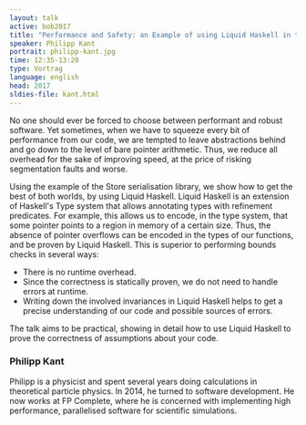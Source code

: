 ```yaml
---
layout: talk
active: bob2017
title: "Performance and Safety: an Example of using Liquid Haskell in the Real World"
speaker: Philipp Kant
portrait: philipp-kant.jpg
time: 12:35-13:20
type: Vortrag
language: english
head: 2017
sldies-file: kant.html
---
```


No one should ever be forced to choose between performant and robust
software.  Yet sometimes, when we have to squeeze every bit of
performance from our code, we are tempted to leave abstractions behind
and go down to the level of bare pointer arithmetic.  Thus, we reduce
all overhead for the sake of improving speed, at the price of risking
segmentation faults and worse.

Using the example of the Store serialisation library, we show how to
get the best of both worlds, by using Liquid Haskell.  Liquid Haskell
is an extension of Haskell's Type system that allows annotating types
with refinement predicates.  For example, this allows us to encode, in
the type system, that some pointer points to a region in memory of a
certain size.  Thus, the absence of pointer overflows can be encoded
in the types of our functions, and be proven by Liquid Haskell.  This
is superior to performing bounds checks in several ways:

- There is no runtime overhead.
- Since the correctness is statically proven, we do not need to handle errors at runtime.
- Writing down the involved invariances in Liquid Haskell helps to get
  a precise understanding of our code and possible sources of errors.

The talk aims to be practical, showing in detail how to use Liquid
Haskell to prove the correctness of assumptions about your code.

### Philipp Kant

Philipp is a physicist and spent several years doing calculations in
theoretical particle physics. In 2014, he turned to software
development. He now works at FP Complete, where he is concerned with
implementing high performance, parallelised software for scientific
simulations.
